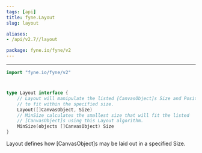 ```yaml
---
tags: [api]
title: fyne.Layout
slug: layout

aliases:
- /api/v2.7//layout

package: fyne.io/fyne/v2
---
```



---
```go
import "fyne.io/fyne/v2"
```

#

###

```go
type Layout interface {
	// Layout will manipulate the listed [CanvasObject]s Size and Position
	// to fit within the specified size.
	Layout([]CanvasObject, Size)
	// MinSize calculates the smallest size that will fit the listed
	// [CanvasObject]s using this Layout algorithm.
	MinSize(objects []CanvasObject) Size
}
```

Layout defines how [CanvasObject]s may be laid out in a specified Size.
